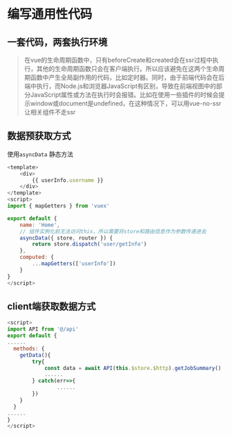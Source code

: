 
# 编写通用性代码

## 一套代码，两套执行环境
> 在vue的生命周期函数中，只有beforeCreate和created会在ssr过程中执行，其他的生命周期函数只会在客户端执行。所以应该避免在这两个生命周期函数中产生全局副作用的代码，比如定时器。同时，由于前端代码会在后端中执行，而Node.js和浏览器JavaScript有区别，导致在前端视图中的部分JavaScript属性或方法在执行时会报错。比如在使用一些插件的时候会提示window或document是undefined，在这种情况下，可以用vue-no-ssr让相关组件不走ssr


## 数据预获取方式

使用`asyncData` 静态方法


```js
<template>
	<div>
		{{ userInfo.username }}
	</div>
</template>
<script>
import { mapGetters } from 'vuex'

export default {
	name: 'Home',
	// 组件实例化前无法访问this，所以需要将store和路由信息作为参数传递进去
	asyncData({ store, router }) {
		return store.dispatch('user/getInfo')
	},
	computed: {
		...mapGetters(['userInfo'])
	}
}
</script>
```

## client端获取数据方式

```js
<script>
import API from '@/api'
export default {
......
  methods: {
    getData(){
    	try{
    		const data = await API(this.$store.$http).getJobSummary()
    		......
    	} catch(err=>{
				......
    	})
    }
  }
......	
}
</script>
```

